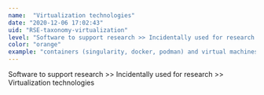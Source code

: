 ```yaml
---
name:  "Virtualization technologies"
date: "2020-12-06 17:02:43"
uid: "RSE-taxonomy-virtualization"
level: "Software to support research >> Incidentally used for research >> Virtualization technologies"
color: "orange"
example: "containers (singularity, docker, podman) and virtual machines" 
---
```


Software to support research >> Incidentally used for research >> Virtualization technologies